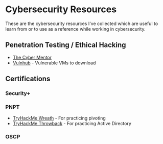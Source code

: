 # Cybersecurity Resources
These are the cybersecurity resources I've collected which are useful to learn from or to use as a reference while working in cybersecurity.

## Penetration Testing / Ethical Hacking
- [The Cyber Mentor](https://www.youtube.com/@TCMSecurityAcademy)
- [Vulnhub](https://www.vulnhub.com/) - Vulnerable VMs to download

## Certifications

### Security+

### PNPT
- [TryHackMe Wreath](https://tryhackme.com/room/wreath) - For practicing pivoting
- [TryHackMe Throwback](https://tryhackme.com/network/throwback) - For practicing Active Directory

### OSCP



